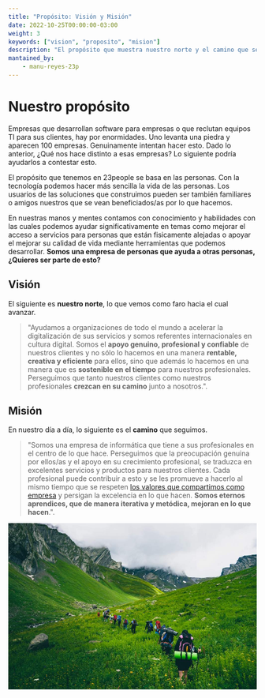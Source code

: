 ```yaml
---
title: "Propósito: Visión y Misión"
date: 2022-10-25T00:00:00-03:00
weight: 3
keywords: ["vision", "proposito", "mision"]
description: "El propósito que muestra nuestro norte y el camino que seguimos."
mantained_by:
    - manu-reyes-23p
---
```


# Nuestro propósito

Empresas que desarrollan software para empresas o que reclutan equipos TI para sus clientes, hay por enormidades. Uno levanta una piedra y aparecen 100 empresas. Genuinamente intentan hacer esto. Dado lo anterior, ¿Qué nos hace distinto a esas empresas? Lo siguiente podría ayudarlos a contestar esto.

El propósito que tenemos en 23people se basa en las personas. Con la tecnología podemos hacer más sencilla la vida de las personas. Los usuarios de las soluciones que construimos pueden ser también familiares o amigos nuestros que se vean beneficiados/as por lo que hacemos.

En nuestras manos y mentes contamos con conocimiento y habilidades con las cuales podemos ayudar significativamente en temas como mejorar el acceso a servicios para personas que están fisicamente alejadas o apoyar el mejorar su calidad de vida mediante herramientas que podemos desarrollar. **Somos una empresa de personas que ayuda a otras personas, ¿Quieres ser parte de esto?**

## Visión

El siguiente es **nuestro norte**, lo que vemos como faro hacia el cual avanzar.

> "Ayudamos a organizaciones de todo el mundo a acelerar la digitalización de sus servicios y somos referentes internacionales en cultura digital. Somos el **apoyo genuino, profesional y confiable** de nuestros clientes y no sólo lo hacemos en una manera **rentable, creativa y eficiente** para ellos, sino que además lo hacemos en una manera que es **sostenible en el tiempo** para nuestros profesionales. Perseguimos que tanto nuestros clientes como nuestros profesionales **crezcan en su camino** junto a nosotros.".

## Misión

En nuestro día a día, lo siguiente es el **camino** que seguimos.

> "Somos una empresa de informática que tiene a sus profesionales en el centro de lo que hace. Perseguimos que la preocupación genuina por ellos/as y el apoyo en su crecimiento profesional, se traduzca en excelentes servicios y productos para nuestros clientes. Cada profesional puede contribuir a esto y se les promueve a hacerlo al mismo tiempo que se respeten [los valores que compartimos como empresa](../values) y persigan la excelencia en lo que hacen. **Somos eternos aprendices, que de manera iterativa y metódica, mejoran en lo que hacen**.".

![purpose-image](./thumbnail.jpeg)
